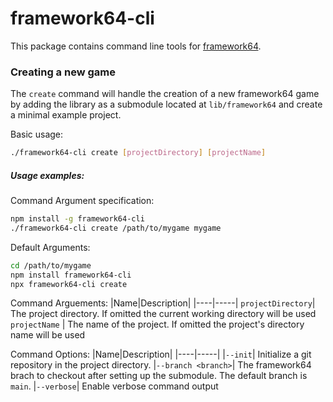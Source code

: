 # framework64-cli

This package contains command line tools for [framework64](https://github.com/matthewcpp/framework64).

### Creating a new game

The `create` command will handle the creation of a new framework64 game by adding the library as a submodule located at `lib/framework64` and create a minimal example project.

Basic usage:
```bash
./framework64-cli create [projectDirectory] [projectName]
```

##### Usage examples:
Command Argument specification:
```bash
npm install -g framework64-cli
./framework64-cli create /path/to/mygame mygame
```
Default Arguments:
```bash
cd /path/to/mygame
npm install framework64-cli
npx framework64-cli create
```

Command Arguements:
|Name|Description|
|----|-----|
`projectDirectory`| The project directory.  If omitted the current working directory will be used
`projectName` | The name of the project.  If omitted the project's directory name will be used

Command Options:
|Name|Description|
|----|-----|
|`--init`| Initialize a git repository in the project directory.
|`--branch <branch>`| The framework64 brach to checkout after setting up the submodule.  The default branch is `main`.
|`--verbose`| Enable verbose command output